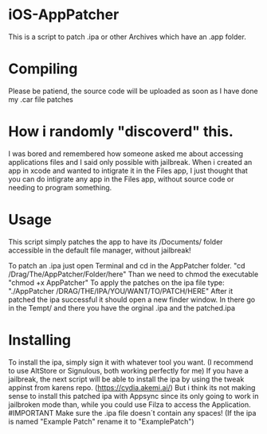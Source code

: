 # iOS-AppPatcher
This is a script to patch .ipa or other Archives which have an .app folder.


# Compiling
Please be patiend, the source code will be uploaded as soon as I have done my .car file patches

# How i randomly "discoverd" this.
I was bored and remembered how someone asked me about accessing applications files and I said only possible with jailbreak. When i created an app in xcode and wanted to intigrate it in the Files app, I just thought that you can do intigrate any app in the Files app, without source code or needing to program something.

# Usage
This script simply patches the app to have its /Documents/ folder accessible in the default file manager, without jailbreak!

To patch an .ipa just open Terminal and cd in the AppPatcher folder. 
"cd /Drag/The/AppPatcher/Folder/here"
Than we need to chmod the executable
"chmod +x AppPatcher"
To apply the patches on the ipa file type:
"./AppPatcher /DRAG/THE/IPA/YOU/WANT/TO/PATCH/HERE"
After it patched the ipa successful it should open a new finder window. In there go in the Tempt/ and there you have the orginal .ipa and the patched.ipa

# Installing

To install the ipa, simply sign it with whatever tool you want. (I recommend to use AltStore or Signulous, both working perfectly for me)
If you have a jailbreak, the next script will be able to install the ipa by using the tweak appinst from karens repo. (https://cydia.akemi.ai/)
But i think its not making sense to install this patched ipa with Appsync since its only going to work in jailbroken mode than, while you could use Filza to access the Application.
#IMPORTANT
Make sure the .ipa file doesn´t contain any spaces! (If the ipa is named "Example Patch" rename it to "ExamplePatch")
